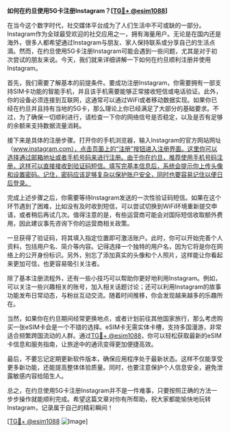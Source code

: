 **如何在约旦使用5G卡注册Instagram？[[TG💪+ @esim1088](https://t.me/s/esim1088)]**

在当今这个数字时代，社交媒体平台成为了人们生活中不可或缺的一部分。Instagram作为全球最受欢迎的社交应用之一，拥有海量用户。无论是在国内还是海外，很多人都希望通过Instagram与朋友、家人保持联系或分享自己的生活点滴。然而，在约旦使用5G卡注册Instagram可能会遇到一些问题，尤其是对于初次尝试的朋友来说。今天，我们就来详细讲解一下如何在约旦顺利注册并使用Instagram。

首先，我们需要了解基本的前提条件。要成功注册Instagram，你需要拥有一部支持SIM卡功能的智能手机，并且该手机需要能够正常接收短信或电话验证。此外，你的设备必须连接到互联网，这通常可以通过WiFi或者移动数据实现。如果你已经在约旦并且持有当地的5G卡，那么理论上你已经满足了大部分的基础要求。不过，为了确保一切顺利进行，请检查一下你的网络信号是否稳定，以及是否有足够的余额来支持数据流量消耗。

接下来是具体的注册步骤。打开你的手机浏览器，输入Instagram的官方网站网址（www.instagram.com），点击页面上的“注册”按钮进入注册界面。这里你可以选择通过邮箱地址或者手机号码来进行注册。由于你在约旦，推荐使用手机号码注册，这样可以直接接收到验证码短信。填写完基本信息后，系统会提示你上传头像和设置密码。记住，密码应该足够复杂以保护账户安全，同时也要容易记住以便日后登录。

完成上述步骤之后，你需要等待Instagram发送的一次性验证码短信。如果在这个环节遇到了困难，比如没有及时收到短信，可以尝试切换到WiFi环境重新提交申请，或者稍后再试几次。值得注意的是，有些运营商可能会对国际短信收取额外费用，因此建议事先咨询下你的运营商相关政策。

一旦获得了验证码，将其填入指定位置即可激活账户。此时，你可以开始完善个人资料，包括用户名、简介等内容。记得选择一个独特的用户名，因为它将是你在网络上的公开身份标识。另外，别忘了添加真实的头像和个人照片，这样能让你看起来更加可信，也更容易吸引关注者。

除了基本注册流程外，还有一些小技巧可以帮助你更好地利用Instagram。例如，可以关注一些兴趣相关的账号，加入相关话题讨论；还可以利用Instagram的故事功能发布日常动态，与粉丝互动交流。随着时间推移，你会发现越来越多的乐趣所在。

当然，如果你在约旦期间经常更换地点，或者计划前往其他国家旅行，那么考虑购买一张eSIM卡会是一个不错的选择。eSIM卡无需实体卡槽，支持多国漫游，非常适合频繁跨国流动的人群。通过[TG💪+ @esim1088](https://t.me/s/esim1088)，你可以轻松获取最新的eSIM卡信息和服务指南，让旅途中的通讯变得更加便捷高效。

最后，不要忘记定期更新软件版本，确保应用程序处于最新状态。这样不仅能享受更多新功能，还能提高整体体验质量。同时，也要注意保护个人信息安全，避免泄露敏感内容给陌生人。

总之，在约旦使用5G卡注册Instagram并不是一件难事，只要按照正确的方法一步步操作就能顺利完成。希望这篇文章对你有所帮助，祝大家都能愉快地玩转Instagram，记录属于自己的精彩瞬间！

[[TG💪+ @esim1088](https://t.me/s/esim1088) ![Image](https://i.postimg.cc/4NQfJmqS/Snipaste-2025-05-13-00-14-12.png)]
